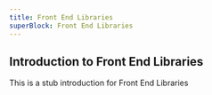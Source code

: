 ```yaml
---
title: Front End Libraries
superBlock: Front End Libraries
---
```

## Introduction to Front End Libraries

This is a stub introduction for Front End Libraries
